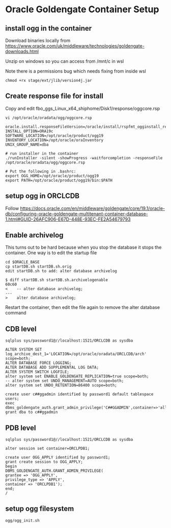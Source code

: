 # Oracle Goldengate Container Setup

## install ogg in the container

Download binaries locally from https://www.oracle.com/uk/middleware/technologies/goldengate-downloads.html

Unzip on windows so you can access from /mnt/c in wsl

Note there is a permissions bug which needs fixing from inside wsl

```code
chmod +rx stage/ext/jlib/version4j.jar
```

## Create response file for install

Copy and edit fbo_ggs_Linux_x64_shiphome/Disk1/response/oggcore.rsp 

```code
vi /opt/oracle/oradata/ogg/oggcore.rsp

oracle.install.responseFileVersion=/oracle/install/rspfmt_ogginstall_response_schema_v19_1_0
INSTALL_OPTION=ORA19c
SOFTWARE_LOCATION=/opt/oracle/product/ogg19
INVENTORY_LOCATION=/opt/oracle/oraInventory
UNIX_GROUP_NAME=dba

# run installer in the container
./runInstaller -silent -showProgress -waitforcompletion -responseFile /opt/oracle/oradata/ogg/oggcore.rsp

# Put the following in .bashrc:
export OGG_HOME=/opt/oracle/product/ogg19
export PATH=/opt/oracle/product/ogg19/bin:$PATH
```

## setup ogg in ORCLCDB

Follow https://docs.oracle.com/en/middleware/goldengate/core/19.1/oracle-db/configuring-oracle-goldengate-multitenant-container-database-1.html#GUID-26AFC906-E67D-448E-93EC-FE2A54679793

## Enable archivelog

This turns out to be hard because when you stop the database it stops the container. One way is to edit the startup file

```code
cd $ORACLE_BASE
cp startDB.sh startDB.sh.orig
edit startDB.sh to add: alter database archivelog

$ diff startDB.sh startDB.sh.archivelogenable
60c60
<    -- alter database archivelog;
---
>    alter database archivelog;
```

Restart the container, then edit the file again to remove the alter database command

## CDB level

```code
sqlplus sys/password1@//localhost:1521/ORCLCDB as sysdba

ALTER SYSTEM SET log_archive_dest_1='LOCATION=/opt/oracle/oradata/ORCLCDB/arch' scope=both;
ALTER DATABASE FORCE LOGGING;
ALTER DATABASE ADD SUPPLEMENTAL LOG DATA;
ALTER SYSTEM SWITCH LOGFILE;
alter system set ENABLE_GOLDENGATE_REPLICATION=true scope=both;
-- alter system set UNDO_MANAGEMENT=AUTO scope=both;
alter system set UNDO_RETENTION=86400 scope=both;

create user c##ggadmin identified by password1 default tablespace users;
exec dbms_goldengate_auth.grant_admin_privilege('C##GGADMIN',container=>'all')
grant dba to c##ggadmin
```

## PDB level

```code
sqlplus sys/password1@//localhost:1521/ORCLCDB as sysdba

alter session set container=ORCLPDB1;

create user OGG_APPLY identified by password1;
grant create session to OGG_APPLY;
begin
DBMS_GOLDENGATE_AUTH.GRANT_ADMIN_PRIVILEGE(
grantee => 'OGG_APPLY', 
privilege_type => 'APPLY',
container => 'ORCLPDB1');
end;
/
```

## setup ogg filesystem

```code
ogg/ogg_init.sh
```

